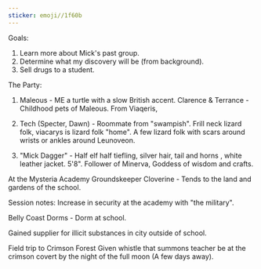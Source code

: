 ```yaml
---
sticker: emoji//1f60b
---
```

Goals: 
1. Learn more about Mick's past group. 
2. Determine what my discovery will be (from background).
3. Sell drugs to a student. 

The Party: 

1. Maleous - ME a turtle with a slow British accent. Clarence & Terrance - Childhood pets of Maleous. From Viaqeris, 
2. Tech (Specter, Dawn) - Roommate from "swampish". Frill neck lizard folk, viacarys is lizard folk "home". A few lizard folk with scars around wrists or ankles around Leunoveon. 

3. "Mick Dagger" - Half elf half tiefling, silver hair, tail and horns , white leather jacket. 5'8".
Follower of Minerva, Goddess of wisdom and crafts.



At the Mysteria Academy
Groundskeeper Cloverine - Tends to the land and gardens of the school. 

Session notes: 
Increase in security at the academy with "the military". 

Belly Coast Dorms - Dorm at school. 

Gained supplier for illicit substances in city outside of school. 

Field trip to Crimson Forest
Given whistle that summons teacher
be at the crimson covert by the night of the full moon (A few days away). 

